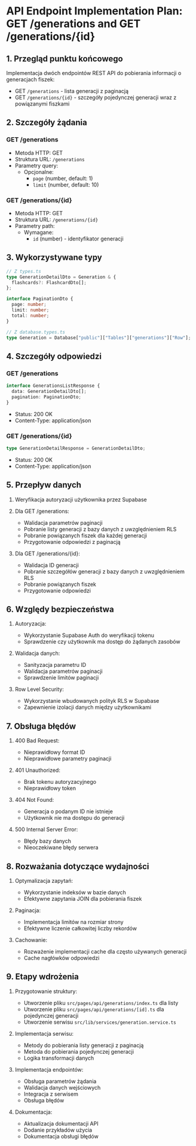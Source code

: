 # API Endpoint Implementation Plan: GET /generations and GET /generations/{id}

## 1. Przegląd punktu końcowego

Implementacja dwóch endpointów REST API do pobierania informacji o generacjach fiszek:

- GET `/generations` - lista generacji z paginacją
- GET `/generations/{id}` - szczegóły pojedynczej generacji wraz z powiązanymi fiszkami

## 2. Szczegóły żądania

### GET /generations

- Metoda HTTP: GET
- Struktura URL: `/generations`
- Parametry query:
  - Opcjonalne:
    - `page` (number, default: 1)
    - `limit` (number, default: 10)

### GET /generations/{id}

- Metoda HTTP: GET
- Struktura URL: `/generations/{id}`
- Parametry path:
  - Wymagane:
    - `id` (number) - identyfikator generacji

## 3. Wykorzystywane typy

```typescript
// Z types.ts
type GenerationDetailDto = Generation & {
  flashcards?: FlashcardDto[];
};

interface PaginationDto {
  page: number;
  limit: number;
  total: number;
}

// Z database.types.ts
type Generation = Database["public"]["Tables"]["generations"]["Row"];
```

## 4. Szczegóły odpowiedzi

### GET /generations

```typescript
interface GenerationsListResponse {
  data: GenerationDetailDto[];
  pagination: PaginationDto;
}
```

- Status: 200 OK
- Content-Type: application/json

### GET /generations/{id}

```typescript
type GenerationDetailResponse = GenerationDetailDto;
```

- Status: 200 OK
- Content-Type: application/json

## 5. Przepływ danych

1. Weryfikacja autoryzacji użytkownika przez Supabase
2. Dla GET /generations:

   - Walidacja parametrów paginacji
   - Pobranie listy generacji z bazy danych z uwzględnieniem RLS
   - Pobranie powiązanych fiszek dla każdej generacji
   - Przygotowanie odpowiedzi z paginacją

3. Dla GET /generations/{id}:
   - Walidacja ID generacji
   - Pobranie szczegółów generacji z bazy danych z uwzględnieniem RLS
   - Pobranie powiązanych fiszek
   - Przygotowanie odpowiedzi

## 6. Względy bezpieczeństwa

1. Autoryzacja:

   - Wykorzystanie Supabase Auth do weryfikacji tokenu
   - Sprawdzenie czy użytkownik ma dostęp do żądanych zasobów

2. Walidacja danych:

   - Sanityzacja parametru ID
   - Walidacja parametrów paginacji
   - Sprawdzenie limitów paginacji

3. Row Level Security:
   - Wykorzystanie wbudowanych polityk RLS w Supabase
   - Zapewnienie izolacji danych między użytkownikami

## 7. Obsługa błędów

1. 400 Bad Request:

   - Nieprawidłowy format ID
   - Nieprawidłowe parametry paginacji

2. 401 Unauthorized:

   - Brak tokenu autoryzacyjnego
   - Nieprawidłowy token

3. 404 Not Found:

   - Generacja o podanym ID nie istnieje
   - Użytkownik nie ma dostępu do generacji

4. 500 Internal Server Error:
   - Błędy bazy danych
   - Nieoczekiwane błędy serwera

## 8. Rozważania dotyczące wydajności

1. Optymalizacja zapytań:

   - Wykorzystanie indeksów w bazie danych
   - Efektywne zapytania JOIN dla pobierania fiszek

2. Paginacja:

   - Implementacja limitów na rozmiar strony
   - Efektywne liczenie całkowitej liczby rekordów

3. Cachowanie:
   - Rozważenie implementacji cache dla często używanych generacji
   - Cache nagłówków odpowiedzi

## 9. Etapy wdrożenia

1. Przygotowanie struktury:

   - Utworzenie pliku `src/pages/api/generations/index.ts` dla listy
   - Utworzenie pliku `src/pages/api/generations/[id].ts` dla pojedynczej generacji
   - Utworzenie serwisu `src/lib/services/generation.service.ts`

2. Implementacja serwisu:

   - Metody do pobierania listy generacji z paginacją
   - Metoda do pobierania pojedynczej generacji
   - Logika transformacji danych

3. Implementacja endpointów:

   - Obsługa parametrów żądania
   - Walidacja danych wejściowych
   - Integracja z serwisem
   - Obsługa błędów

4. Dokumentacja:
   - Aktualizacja dokumentacji API
   - Dodanie przykładów użycia
   - Dokumentacja obsługi błędów
